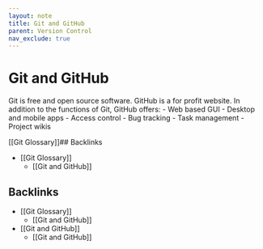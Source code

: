```yaml
---
layout: note
title: Git and GitHub
parent: Version Control
nav_exclude: true
---
```


# Git and GitHub
Git is free and open source software. GitHub is a for profit website. In addition to the functions of Git, GitHub offers:
	- Web based GUI
	- Desktop and mobile apps
	- Access control
	- Bug tracking 
	- Task management 
	- Project wikis

[[Git Glossary]]## Backlinks
* [[Git Glossary]]
	* [[Git and GitHub]]

## Backlinks
* [[Git Glossary]]
	* [[Git and GitHub]]
* [[Git and GitHub]]
	* [[Git and GitHub]]

